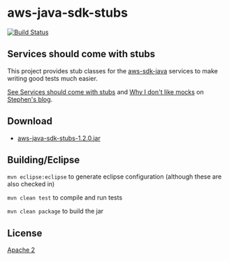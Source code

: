 # aws-java-sdk-stubs
[![Build Status](https://drone.io/github.com/bizo/aws-java-sdk-stubs/status.png)](https://drone.io/github.com/bizo/aws-java-sdk-stubs/latest)
## Services should come with stubs

This project provides stub classes for the [aws-sdk-java](https://github.com/aws/aws-sdk-java) services to make writing good tests much easier.

[See Services should come with stubs](http://www.draconianoverlord.com/2013/04/13/services-should-come-with-stubs.html) and [Why I don't like mocks](http://www.draconianoverlord.com/2010/07/09/why-i-dont-like-mocks.html) on [Stephen's blog](http://www.draconianoverlord.com/).

## Download

* [aws-java-sdk-stubs-1.2.0.jar](https://drone.io/github.com/bizo/aws-java-sdk-stubs/files/target/aws-java-sdk-stubs-1.2.0.jar)

## Building/Eclipse

`mvn eclipse:eclipse` to generate eclipse configuration (although these are also checked in)

`mvn clean test` to compile and run tests

`mvn clean package` to build the jar

## License
[Apache 2](http://www.apache.org/licenses/LICENSE-2.0.html)